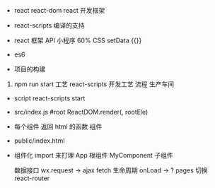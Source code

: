 - react react-dom  react 开发框架
- react-scripts 编译的支持


- react 框架 API 小程序  60%
  CSS setData {{}}
- es6 
- 项目的构建

1. npm run start 工艺
  react-scripts 开发工艺 流程 生产车间
  - script react-scripts start
  - src/index.js #root  ReactDOM.render(<App/>, rootEle)
  - 每个组件 返回 html 的函数 组件
  - public/index.html


  - 组件化
    import 来打理
    App 根组件
    MyComponent 子组件

    数据接口  wx.request ->  ajax fetch
    生命周期  onLoad -> ?
    pages 切换 react-router
